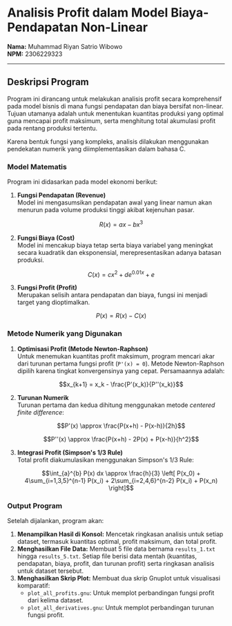 # Analisis Profit dalam Model Biaya-Pendapatan Non-Linear

**Nama:** Muhammad Riyan Satrio Wibowo  
**NPM:** 2306229323

---

## Deskripsi Program

Program ini dirancang untuk melakukan analisis profit secara komprehensif pada model bisnis di mana fungsi pendapatan dan biaya bersifat non-linear. Tujuan utamanya adalah untuk menentukan kuantitas produksi yang optimal guna mencapai profit maksimum, serta menghitung total akumulasi profit pada rentang produksi tertentu.

Karena bentuk fungsi yang kompleks, analisis dilakukan menggunakan pendekatan numerik yang diimplementasikan dalam bahasa C.

### Model Matematis

Program ini didasarkan pada model ekonomi berikut:

1.  **Fungsi Pendapatan (Revenue)**  
    Model ini mengasumsikan pendapatan awal yang linear namun akan menurun pada volume produksi tinggi akibat kejenuhan pasar.
    ```math
    R(x) = ax - bx^3
    ```

3.  **Fungsi Biaya (Cost)**  
    Model ini mencakup biaya tetap serta biaya variabel yang meningkat secara kuadratik dan eksponensial, merepresentasikan adanya batasan produksi.
    ```math
    C(x) = cx^2 + de^{0.01x} + e
    ```

5.  **Fungsi Profit (Profit)**  
    Merupakan selisih antara pendapatan dan biaya, fungsi ini menjadi target yang dioptimalkan.
    ```math
    P(x) = R(x) - C(x)
    ```

### Metode Numerik yang Digunakan

1.  **Optimisasi Profit (Metode Newton-Raphson)**  
    Untuk menemukan kuantitas profit maksimum, program mencari akar dari turunan pertama fungsi profit (`P'(x) = 0`). Metode Newton-Raphson dipilih karena tingkat konvergensinya yang cepat. Persamaannya adalah:
    ```math
    x_{k+1} = x_k - \frac{P'(x_k)}{P''(x_k)}
    ```

3.  **Turunan Numerik**  
    Turunan pertama dan kedua dihitung menggunakan metode _centered finite difference_:
    ```math
    P'(x) \approx \frac{P(x+h) - P(x-h)}{2h}
    ```
    ```math
    P''(x) \approx \frac{P(x+h) - 2P(x) + P(x-h)}{h^2}
    ```

5.  **Integrasi Profit (Simpson's 1/3 Rule)**  
    Total profit diakumulasikan menggunakan Simpson's 1/3 Rule:
    ```math
    \int_{a}^{b} P(x) dx \approx \frac{h}{3} \left[ P(x_0) + 4\sum_{i=1,3,5}^{n-1} P(x_i) + 2\sum_{i=2,4,6}^{n-2} P(x_i) + P(x_n) \right]
    ```

### Output Program

Setelah dijalankan, program akan:
1.  **Menampilkan Hasil di Konsol:** Mencetak ringkasan analisis untuk setiap dataset, termasuk kuantitas optimal, profit maksimum, dan total profit.
2.  **Menghasilkan File Data:** Membuat 5 file data bernama `results_1.txt` hingga `results_5.txt`. Setiap file berisi data mentah (kuantitas, pendapatan, biaya, profit, dan turunan profit) serta ringkasan analisis untuk dataset tersebut.
3.  **Menghasilkan Skrip Plot:** Membuat dua skrip Gnuplot untuk visualisasi komparatif:
    * `plot_all_profits.gnu`: Untuk memplot perbandingan fungsi profit dari kelima dataset.
    * `plot_all_derivatives.gnu`: Untuk memplot perbandingan turunan fungsi profit.
